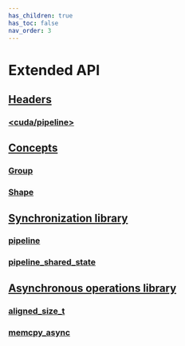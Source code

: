 ```yaml
---
has_children: true
has_toc: false
nav_order: 3
---
```


# Extended API

## [Headers](./extended_api/headers.md)

### [\<cuda/pipeline>](./extended_api/headers/pipeline.md)

## [Concepts](./extended_api/concepts.md)

### [Group](./extended_api/concepts/group.md)

### [Shape](./extended_api/concepts/shape.md)

## [Synchronization library](./extended_api/synchronization_library.md)

### [pipeline](./extended_api/synchronization_library/pipeline.md)

### [pipeline_shared_state](./extended_api/synchronization_library/pipeline_shared_state.md)

## [Asynchronous operations library](./extended_api/asynchronous_operations_library.md)

### [aligned_size_t](./extended_api/asynchronous_operations_library/aligned_size_t.md)

### [memcpy_async](./extended_api/asynchronous_operations_library/memcpy_async.md)
